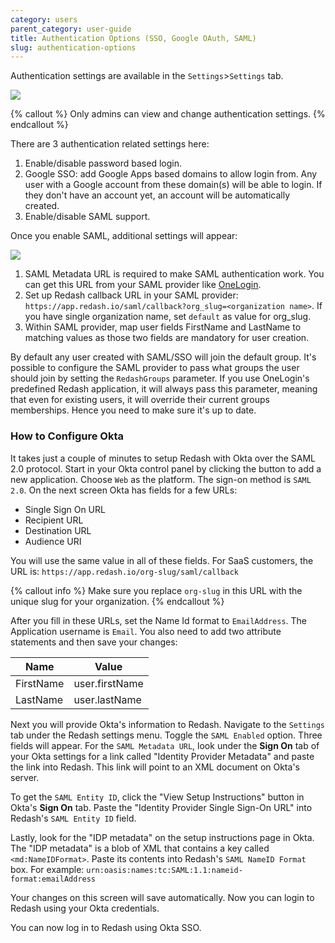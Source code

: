 ```yaml
---
category: users
parent_category: user-guide
title: Authentication Options (SSO, Google OAuth, SAML)
slug: authentication-options
---
```


Authentication settings are available in the `Settings`>`Settings` tab.

![](/assets/images/docs/gitbook/settings-saml.png)

{% callout %}
Only admins can view and change authentication settings.
{% endcallout %}

There are 3 authentication related settings here:

1. Enable/disable password based login.
2. Google SSO: add Google Apps based domains to allow login from. Any user with a Google account from these domain(s) will be able to login. If they don't have an account yet, an account will be automatically created.
3. Enable/disable SAML support.

Once you enable SAML, additional settings will appear:

![](/assets/images/docs/gitbook/saml-details.png)

1. SAML Metadata URL is required to make SAML authentication work. You can get this URL from your SAML provider like [OneLogin](https://www.onelogin.com/connector/redash).
2. Set up Redash callback URL in your SAML provider: `https://app.redash.io/saml/callback?org_slug=<organization name>`. If you have single organization name, set `default` as value for org_slug.
3. Within SAML provider, map user fields FirstName and LastName to matching values as those two fields are mandatory for user creation.

By default any user created with SAML/SSO will join the default group. It's possible to configure the SAML provider to pass what groups the user should join by setting the `RedashGroups` parameter. If you use OneLogin's predefined Redash application, it will always pass this parameter, meaning that even for existing users, it will override their current groups memberships. Hence you need to make sure it's up to date.

### How to Configure Okta

It takes just a couple of minutes to setup Redash with Okta over the SAML 2.0 protocol. Start in your Okta control panel by clicking the button to add a new application. Choose `Web` as the platform. The sign-on method is `SAML 2.0`. On the next screen Okta has fields for a few URLs:

+ Single Sign On URL
+ Recipient URL
+ Destination URL
+ Audience URI

You will use the same value in all of these fields. For SaaS customers, the URL is: `https://app.redash.io/org-slug/saml/callback`

{% callout info %}
Make sure you replace `org-slug` in this URL with the unique slug for your organization.
{% endcallout %}

After you fill in these URLs, set the Name Id format to `EmailAddress`. The Application username is `Email`. You also need to add two attribute statements and then save your changes:

|    Name |     Value    |
|---------|--------------|
|FirstName|user.firstName|
|LastName |user.lastName |

Next you will provide Okta's information to Redash. Navigate to the `Settings` tab under the Redash settings menu. Toggle the `SAML Enabled` option. Three fields will appear. For the `SAML Metadata URL`, look under the **Sign On** tab of your Okta settings for a link called "Identity Provider Metadata" and paste the link into Redash. This link will point to an XML document on Okta's server.

To get the `SAML Entity ID`, click the "View Setup Instructions" button in Okta's **Sign On** tab. Paste the "Identity Provider Single Sign-On URL" into Redash's `SAML Entity ID` field.  

Lastly, look for the "IDP metadata" on the setup instructions page in Okta. The "IDP metadata" is a blob of XML that contains a key called `<md:NameIDFormat>`. Paste its contents into Redash's `SAML NameID Format` box. For example: `urn:oasis:names:tc:SAML:1.1:nameid-format:emailAddress`

Your changes on this screen will save automatically. Now you can login to Redash using your Okta credentials.

You can now log in to Redash using Okta SSO.
